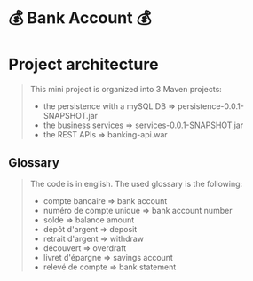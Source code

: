 # 💰 **Bank Account** 💰

# Project architecture

> This mini project is organized into 3 Maven projects:
> - the persistence with a mySQL DB => persistence-0.0.1-SNAPSHOT.jar
> - the business services => services-0.0.1-SNAPSHOT.jar
> - the REST APIs => banking-api.war
>

## Glossary

> The code is in english. The used glossary is the following:
> - compte bancaire => bank account
> - numéro de compte unique => bank account number
> - solde => balance amount
> - dépôt d'argent => deposit
> - retrait d'argent => withdraw
> - découvert => overdraft
> - livret d'épargne => savings account
> - relevé de compte => bank statement
